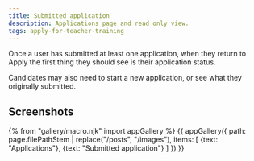 ```yaml
---
title: Submitted application
description: Applications page and read only view.
tags: apply-for-teacher-training
---
```

Once a user has submitted at least one application, when they return to Apply the first thing they should see is their application status.

Candidates may also need to start a new application, or see what they originally submitted.

## Screenshots

{% from "gallery/macro.njk" import appGallery %}
{{ appGallery({
  path: page.filePathStem | replace("/posts", "/images"),
  items: [
    {text: "Applications"},
    {text: "Submitted application"}
  ]
}) }}
